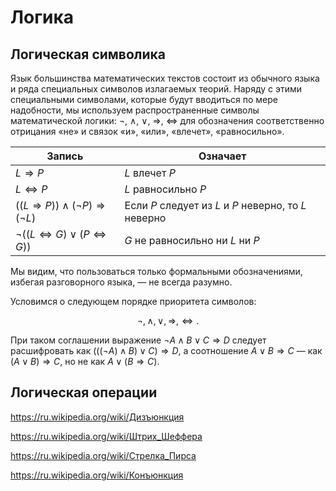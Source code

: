 # Логика

## Логическая символика

Язык большинства математических текстов состоит из обычного языка и ряда специальных символов излагаемых теорий. Наряду с этими специальными символами, которые будут вводиться по мере надобности, мы используем распространенные символы математической логики: $\lnot$, $\land$, $\lor$, $\Rightarrow$, $\Leftrightarrow$ для обозначения соответственно отрицания «не» и связок «и», «или», «влечет», «равносильно».

| Запись                                                      | Означает                                              |
| ----------------------------------------------------------- | ----------------------------------------------------- |
| $L \Rightarrow P$                                           | $L$ влечет $P$                                        |
| $L \Leftrightarrow P$                                       | $L$ равносильно $P$                                   |
| $((L \Rightarrow P)) \land (\lnot P) \Rightarrow (\lnot L)$ | Если $P$ следует из $L$ и $P$ неверно, то $L$ неверно |
| $\lnot((L \Leftrightarrow G) \lor (P \Leftrightarrow G))$   | $G$ не равносильно ни $L$ ни $P$                      |

Мы видим, что пользоваться только формальными обозначениями, избегая разговорного языка, — не всегда разумно.

Условимся о следующем порядке приоритета символов:

$$\lnot, \land, \lor, \Rightarrow, \Leftrightarrow.$$

При таком соглашении выражение $\lnot A \land B \lor C \Rightarrow D$ следует расшифровать как $(((\lnot A) \land B) \lor C) \Rightarrow D$, а соотношение $A\lor B \Rightarrow C$ — как $(A \lor B) \Rightarrow C$, но не как $A \lor (B \Rightarrow C)$.

## Логическая операции

<https://ru.wikipedia.org/wiki/Дизъюнкция>

<https://ru.wikipedia.org/wiki/Штрих_Шеффера>

<https://ru.wikipedia.org/wiki/Стрелка_Пирса>

<https://ru.wikipedia.org/wiki/Конъюнкция>
